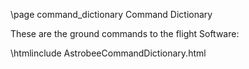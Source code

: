 \page command_dictionary Command Dictionary

These are the ground commands to the flight Software: 

\htmlinclude AstrobeeCommandDictionary.html
